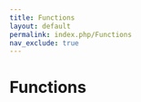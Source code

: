 ```yaml
---
title: Functions
layout: default
permalink: index.php/Functions
nav_exclude: true
---
```


# Functions